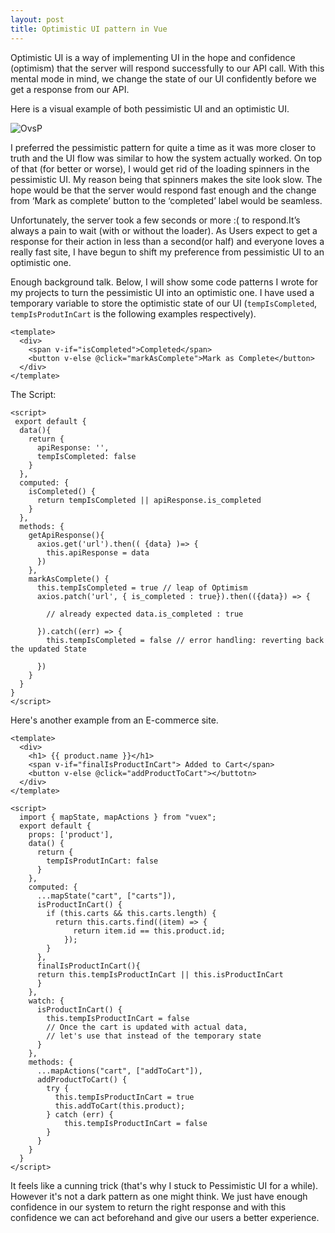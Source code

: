 ```yaml
---
layout: post
title: Optimistic UI pattern in Vue
---
```


Optimistic UI is a way of implementing UI in the hope and confidence (optimism) that the server will respond successfully to our API call. With this mental mode in mind, we change the state of our UI confidently before we get a response from our API.

Here is a visual example of both pessimistic UI and an optimistic UI.

![OvsP](https://scontent.fktm8-1.fna.fbcdn.net/v/t1.0-9/117444360_2531181637193391_8272829493525857125_n.jpg?_nc_cat=104&_nc_sid=8024bb&_nc_ohc=qnlLaf09GHoAX_iK3G0&_nc_ht=scontent.fktm8-1.fna&oh=961767f8ba69812ca1dc9ae2188b7f2f&oe=5F5E3152)

I preferred the pessimistic pattern for quite a time as it was more closer to truth and the UI flow was similar to how the system actually worked. On top of that (for better or worse), I would get rid of the loading spinners in the pessimistic UI. My reason being that spinners makes the site look slow. The hope would be that the server would respond fast enough and the change from ‘Mark as complete’ button to the ‘completed’ label would be seamless.

Unfortunately, the server took a few seconds or more :( to respond.It’s always a pain to wait (with or without the loader). As Users expect to get a response for their action in less than a second(or half) and everyone loves a really fast site, I have begun to shift my preference from pessimistic UI to an optimistic one.
 
Enough background talk. Below, I will show some code patterns I wrote for my projects to turn the pessimistic UI into an optimistic one. I have used a temporary variable to store the optimistic state of our UI (`tempIsCompleted`, `tempIsProdutInCart` is the following examples respectively).

    <template>
      <div>
        <span v-if="isCompleted">Completed</span>
        <button v-else @click="markAsComplete">Mark as Complete</button>
      </div>
    </template>
    
The Script:

    <script>
     export default {
      data(){
        return {
          apiResponse: '',
          tempIsCompleted: false
        }
      },
      computed: {
        isCompleted() {
          return tempIsCompleted || apiResponse.is_completed
        }
      },
      methods: {
        getApiResponse(){
          axios.get('url').then(( {data} )=> {
            this.apiResponse = data
          })
        },
        markAsComplete() {
          this.tempIsCompleted = true // leap of Optimism
          axios.patch('url', { is_completed : true}).then(({data}) => {

            // already expected data.is_completed : true

          }).catch((err) => {
            this.tempIsCompleted = false // error handling: reverting back the updated State

          })
        }
      }
    }
    </script>

Here's another example from an E-commerce site.

    <template>
      <div>
        <h1> {{ product.name }}</h1>
        <span v-if="finalIsProductInCart"> Added to Cart</span>
        <button v-else @click="addProductToCart"></buttotn>
      </div>
    </template>

    <script>
      import { mapState, mapActions } from "vuex";
      export default {
        props: ['product'],
        data() {
          return {
            tempIsProdutInCart: false
          }
        },
        computed: {
          ...mapState("cart", ["carts"]),
          isProductInCart() {
            if (this.carts && this.carts.length) {
              return this.carts.find((item) => {
                  return item.id == this.product.id;
                });
            }
          },
          finalIsProductInCart(){
          return this.tempIsProductInCart || this.isProductInCart 
          }
        },
        watch: {
          isProductInCart() {
            this.tempIsProductInCart = false 
            // Once the cart is updated with actual data, 
            // let's use that instead of the temporary state
          }
        },
        methods: {
          ...mapActions("cart", ["addToCart"]),
          addProductToCart() {
            try {
              this.tempIsProductInCart = true
              this.addToCart(this.product);
            } catch (err) {
                this.tempIsProductInCart = false
            }
          }
        }  
      }
    </script>
    
It feels like a cunning trick (that's why I stuck to Pessimistic UI for a while). However it's not a dark pattern as one might think. We just have enough confidence in our system to return the right response and with this confidence we can act beforehand and give our users a better experience.

